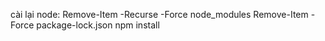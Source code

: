 cài lại node:
    Remove-Item -Recurse -Force node_modules
    Remove-Item -Force package-lock.json
    npm install